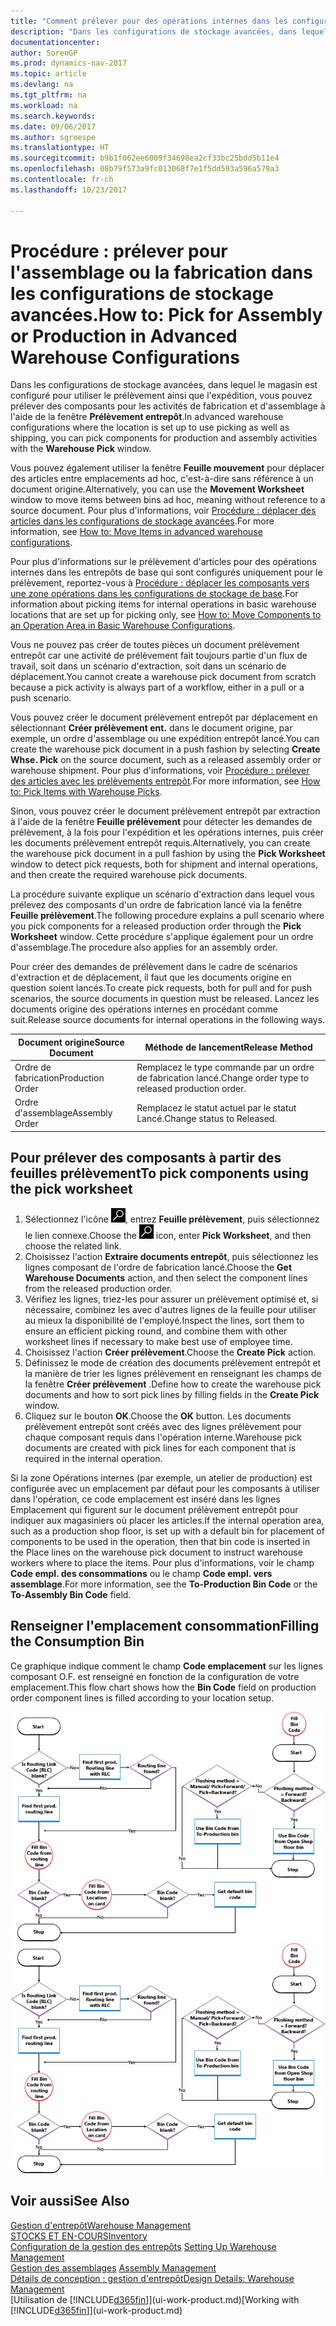 ```yaml
---
title: "Comment prélever pour des opérations internes dans les configurations de stockage avancées"
description: "Dans les configurations de stockage avancées, dans lequel le magasin est configuré pour utiliser le prélèvement ainsi que l'expédition, vous pouvez prélever des composants pour les activités de fabrication et d'assemblage à l'aide de la fenêtre **Prélèvement entrepôt**."
documentationcenter: 
author: SorenGP
ms.prod: dynamics-nav-2017
ms.topic: article
ms.devlang: na
ms.tgt_pltfrm: na
ms.workload: na
ms.search.keywords: 
ms.date: 09/06/2017
ms.author: sgroespe
ms.translationtype: HT
ms.sourcegitcommit: b9b1f062ee6009f34698ea2cf33bc25bdd5b11e4
ms.openlocfilehash: 08b79f573a9fc013068f7e1f5dd593a596a579a3
ms.contentlocale: fr-ch
ms.lasthandoff: 10/23/2017

---
```

# <a name="how-to-pick-for-assembly-or-production-in-advanced-warehouse-configurations"></a><span data-ttu-id="444db-103">Procédure : prélever pour l'assemblage ou la fabrication dans les configurations de stockage avancées.</span><span class="sxs-lookup"><span data-stu-id="444db-103">How to: Pick for Assembly or Production in Advanced Warehouse Configurations</span></span>
<span data-ttu-id="444db-104">Dans les configurations de stockage avancées, dans lequel le magasin est configuré pour utiliser le prélèvement ainsi que l'expédition, vous pouvez prélever des composants pour les activités de fabrication et d'assemblage à l'aide de la fenêtre **Prélèvement entrepôt**.</span><span class="sxs-lookup"><span data-stu-id="444db-104">In advanced warehouse configurations where the location is set up to use picking as well as shipping, you can pick components for production and assembly activities with the **Warehouse Pick** window.</span></span>  

<span data-ttu-id="444db-105">Vous pouvez également utiliser la fenêtre **Feuille mouvement** pour déplacer des articles entre emplacements ad hoc, c'est-à-dire sans référence à un document origine.</span><span class="sxs-lookup"><span data-stu-id="444db-105">Alternatively, you can use the **Movement Worksheet** window to move items between bins ad hoc, meaning without reference to a source document.</span></span> <span data-ttu-id="444db-106">Pour plus d'informations, voir [Procédure : déplacer des articles dans les configurations de stockage avancées](warehouse-how-to-move-items-in-advanced-warehousing.md).</span><span class="sxs-lookup"><span data-stu-id="444db-106">For more information, see [How to: Move Items in advanced warehouse configurations](warehouse-how-to-move-items-in-advanced-warehousing.md).</span></span>  

<span data-ttu-id="444db-107">Pour plus d'informations sur le prélèvement d'articles pour des opérations internes dans les entrepôts de base qui sont configurés uniquement pour le prélèvement, reportez-vous à [Procédure : déplacer les composants vers une zone opérations dans les configurations de stockage de base](warehouse-how-to-move-components-to-an-operation-area-in-basic-warehousing.md).</span><span class="sxs-lookup"><span data-stu-id="444db-107">For information about picking items for internal operations in basic warehouse locations that are set up for picking only, see [How to: Move Components to an Operation Area in Basic Warehouse Configurations](warehouse-how-to-move-components-to-an-operation-area-in-basic-warehousing.md).</span></span>  

<span data-ttu-id="444db-108">Vous ne pouvez pas créer de toutes pièces un document prélèvement entrepôt car une activité de prélèvement fait toujours partie d'un flux de travail, soit dans un scénario d'extraction, soit dans un scénario de déplacement.</span><span class="sxs-lookup"><span data-stu-id="444db-108">You cannot create a warehouse pick document from scratch because a pick activity is always part of a workflow, either in a pull or a push scenario.</span></span>  

<span data-ttu-id="444db-109">Vous pouvez créer le document prélèvement entrepôt par déplacement en sélectionnant **Créer prélèvement ent.** dans le document origine, par exemple, un ordre d'assemblage ou une expédition entrepôt lancé.</span><span class="sxs-lookup"><span data-stu-id="444db-109">You can create the warehouse pick document in a push fashion by selecting **Create Whse. Pick** on the source document, such as a released assembly order or warehouse shipment.</span></span> <span data-ttu-id="444db-110">Pour plus d'informations, voir [Procédure : prélever des articles avec les prélèvements entrepôt](warehouse-how-to-pick-items-for-warehouse-shipment.md).</span><span class="sxs-lookup"><span data-stu-id="444db-110">For more information, see [How to: Pick Items with Warehouse Picks](warehouse-how-to-pick-items-for-warehouse-shipment.md).</span></span>  

<span data-ttu-id="444db-111">Sinon, vous pouvez créer le document prélèvement entrepôt par extraction à l'aide de la fenêtre **Feuille prélèvement** pour détecter les demandes de prélèvement, à la fois pour l'expédition et les opérations internes, puis créer les documents prélèvement entrepôt requis.</span><span class="sxs-lookup"><span data-stu-id="444db-111">Alternatively, you can create the warehouse pick document in a pull fashion by using the **Pick Worksheet** window to detect pick requests, both for shipment and internal operations, and then create the required warehouse pick documents.</span></span>  

<span data-ttu-id="444db-112">La procédure suivante explique un scénario d'extraction dans lequel vous prélevez des composants d'un ordre de fabrication lancé via la fenêtre **Feuille prélèvement**.</span><span class="sxs-lookup"><span data-stu-id="444db-112">The following procedure explains a pull scenario where you pick components for a released production order through the **Pick Worksheet** window.</span></span> <span data-ttu-id="444db-113">Cette procédure s'applique également pour un ordre d'assemblage.</span><span class="sxs-lookup"><span data-stu-id="444db-113">The procedure also applies for an assembly order.</span></span>  

<span data-ttu-id="444db-114">Pour créer des demandes de prélèvement dans le cadre de scénarios d'extraction et de déplacement, il faut que les documents origine en question soient lancés.</span><span class="sxs-lookup"><span data-stu-id="444db-114">To create pick requests, both for pull and for push scenarios, the source documents in question must be released.</span></span> <span data-ttu-id="444db-115">Lancez les documents origine des opérations internes en procédant comme suit.</span><span class="sxs-lookup"><span data-stu-id="444db-115">Release source documents for internal operations in the following ways.</span></span>  

|<span data-ttu-id="444db-116">Document origine</span><span class="sxs-lookup"><span data-stu-id="444db-116">Source Document</span></span>|<span data-ttu-id="444db-117">Méthode de lancement</span><span class="sxs-lookup"><span data-stu-id="444db-117">Release Method</span></span>|  
|---------------------|--------------------|  
|<span data-ttu-id="444db-118">Ordre de fabrication</span><span class="sxs-lookup"><span data-stu-id="444db-118">Production Order</span></span>|<span data-ttu-id="444db-119">Remplacez le type commande par un ordre de fabrication lancé.</span><span class="sxs-lookup"><span data-stu-id="444db-119">Change order type to released production order.</span></span>|  
|<span data-ttu-id="444db-120">Ordre d'assemblage</span><span class="sxs-lookup"><span data-stu-id="444db-120">Assembly Order</span></span>|<span data-ttu-id="444db-121">Remplacez le statut actuel par le statut Lancé.</span><span class="sxs-lookup"><span data-stu-id="444db-121">Change status to Released.</span></span>|  

## <a name="to-pick-components-using-the-pick-worksheet"></a><span data-ttu-id="444db-122">Pour prélever des composants à partir des feuilles prélèvement</span><span class="sxs-lookup"><span data-stu-id="444db-122">To pick components using the pick worksheet</span></span>  
1.  <span data-ttu-id="444db-123">Sélectionnez l'icône ![Page ou état pour la recherche](media/ui-search/search_small.png "Page ou état pour la recherche"), entrez **Feuille prélèvement**, puis sélectionnez le lien connexe.</span><span class="sxs-lookup"><span data-stu-id="444db-123">Choose the ![Search for Page or Report](media/ui-search/search_small.png "Search for Page or Report icon") icon, enter **Pick Worksheet**, and then choose the related link.</span></span>  
2.  <span data-ttu-id="444db-124">Choisissez l'action **Extraire documents entrepôt**, puis sélectionnez les lignes composant de l'ordre de fabrication lancé.</span><span class="sxs-lookup"><span data-stu-id="444db-124">Choose the **Get Warehouse Documents** action, and then select the component lines from the released production order.</span></span>  
3.  <span data-ttu-id="444db-125">Vérifiez les lignes, triez-les pour assurer un prélèvement optimisé et, si nécessaire, combinez les avec d'autres lignes de la feuille pour utiliser au mieux la disponibilité de l'employé.</span><span class="sxs-lookup"><span data-stu-id="444db-125">Inspect the lines, sort them to ensure an efficient picking round, and combine them with other worksheet lines if necessary to make best use of employee time.</span></span>  
4.  <span data-ttu-id="444db-126">Choisissez l'action **Créer prélèvement**.</span><span class="sxs-lookup"><span data-stu-id="444db-126">Choose the **Create Pick** action.</span></span>  
5.  <span data-ttu-id="444db-127">Définissez le mode de création des documents prélèvement entrepôt et la manière de trier les lignes prélèvement en renseignant les champs de la fenêtre **Créer prélèvement** .</span><span class="sxs-lookup"><span data-stu-id="444db-127">Define how to create the warehouse pick documents and how to sort pick lines by filling fields in the **Create Pick** window.</span></span>  
6.  <span data-ttu-id="444db-128">Cliquez sur le bouton **OK**.</span><span class="sxs-lookup"><span data-stu-id="444db-128">Choose the **OK** button.</span></span> <span data-ttu-id="444db-129">Les documents prélèvement entrepôt sont créés avec des lignes prélèvement pour chaque composant requis dans l'opération interne.</span><span class="sxs-lookup"><span data-stu-id="444db-129">Warehouse pick documents are created with pick lines for each component that is required in the internal operation.</span></span>  

<span data-ttu-id="444db-130">Si la zone Opérations internes (par exemple, un atelier de production) est configurée avec un emplacement par défaut pour les composants à utiliser dans l'opération, ce code emplacement est inséré dans les lignes Emplacement qui figurent sur le document prélèvement entrepôt pour indiquer aux magasiniers où placer les articles.</span><span class="sxs-lookup"><span data-stu-id="444db-130">If the internal operation area, such as a production shop floor, is set up with a default bin for placement of components to be used in the operation, then that bin code is inserted in the Place lines on the warehouse pick document to instruct warehouse workers where to place the items.</span></span> <span data-ttu-id="444db-131">Pour plus d'informations, voir le champ **Code empl. des consommations** ou le champ **Code empl. vers assemblage**.</span><span class="sxs-lookup"><span data-stu-id="444db-131">For more information, see the **To-Production Bin Code** or the **To-Assembly Bin Code** field.</span></span>

## <a name="filling-the-consumption-bin"></a><span data-ttu-id="444db-132">Renseigner l'emplacement consommation</span><span class="sxs-lookup"><span data-stu-id="444db-132">Filling the Consumption Bin</span></span>
<span data-ttu-id="444db-133">Ce graphique indique comment le champ **Code emplacement** sur les lignes composant O.F. est renseigné en fonction de la configuration de votre emplacement.</span><span class="sxs-lookup"><span data-stu-id="444db-133">This flow chart shows how the **Bin Code** field on production order component lines is filled according to your location setup.</span></span>

<span data-ttu-id="444db-134">![Organigramme Flux d'emplacement](media/binflow.png "BinFlow")</span><span class="sxs-lookup"><span data-stu-id="444db-134">![Bin flow chart](media/binflow.png "BinFlow")</span></span>  

## <a name="see-also"></a><span data-ttu-id="444db-135">Voir aussi</span><span class="sxs-lookup"><span data-stu-id="444db-135">See Also</span></span>
[<span data-ttu-id="444db-136">Gestion d'entrepôt</span><span class="sxs-lookup"><span data-stu-id="444db-136">Warehouse Management</span></span>](warehouse-manage-warehouse.md)  
[<span data-ttu-id="444db-137">STOCKS ET EN-COURS</span><span class="sxs-lookup"><span data-stu-id="444db-137">Inventory</span></span>](inventory-manage-inventory.md)  
<span data-ttu-id="444db-138">[Configuration de la gestion des entrepôts](warehouse-setup-warehouse.md)   </span><span class="sxs-lookup"><span data-stu-id="444db-138">[Setting Up Warehouse Management](warehouse-setup-warehouse.md)   </span></span>  
<span data-ttu-id="444db-139">[Gestion des assemblages](assembly-assemble-items.md)  </span><span class="sxs-lookup"><span data-stu-id="444db-139">[Assembly Management](assembly-assemble-items.md)  </span></span>  
[<span data-ttu-id="444db-140">Détails de conception : gestion d'entrepôt</span><span class="sxs-lookup"><span data-stu-id="444db-140">Design Details: Warehouse Management</span></span>](design-details-warehouse-management.md)  
<span data-ttu-id="444db-141">[Utilisation de [!INCLUDE[d365fin](includes/d365fin_md.md)]](ui-work-product.md)</span><span class="sxs-lookup"><span data-stu-id="444db-141">[Working with [!INCLUDE[d365fin](includes/d365fin_md.md)]](ui-work-product.md)</span></span>

